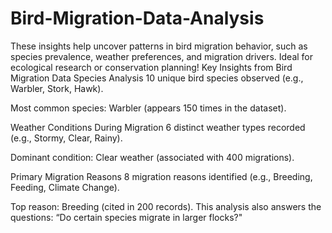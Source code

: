 # Bird-Migration-Data-Analysis
These insights help uncover patterns in bird migration behavior, such as species prevalence, weather preferences, and migration drivers. Ideal for ecological research or conservation planning!
Key Insights from Bird Migration Data
Species Analysis
10 unique bird species observed (e.g., Warbler, Stork, Hawk).

Most common species: Warbler (appears 150 times in the dataset).

Weather Conditions During Migration
6 distinct weather types recorded (e.g., Stormy, Clear, Rainy).

Dominant condition: Clear weather (associated with 400 migrations).

Primary Migration Reasons
8 migration reasons identified (e.g., Breeding, Feeding, Climate Change).

Top reason: Breeding (cited in 200 records).
This analysis also answers the questions: “Do certain species migrate in larger flocks?"
